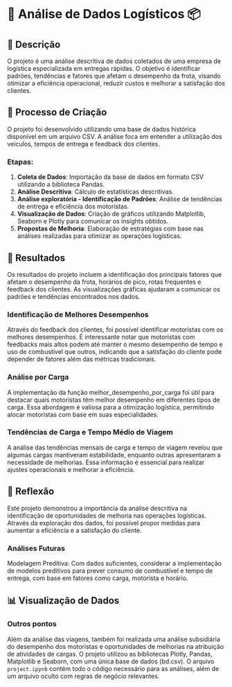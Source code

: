 # 🚚 Análise de Dados Logísticos 📦

## 📒 Descrição
O projeto é uma análise descritiva de dados coletados de uma empresa de logística especializada em entregas rápidas. O objetivo é identificar padrões, tendências e fatores que afetam o desempenho da frota, visando otimizar a eficiência operacional, reduzir custos e melhorar a satisfação dos clientes.

## 🧐 Processo de Criação
O projeto foi desenvolvido utilizando uma base de dados histórica disponível em um arquivo CSV. A análise foca em entender a utilização dos veículos, tempos de entrega e feedback dos clientes.

### Etapas:
1. **Coleta de Dados**: Importação da base de dados em formato CSV utilizando a biblioteca Pandas.
2. **Análise Descritiva**: Cálculo de estatísticas descritivas.
3. **Análise exploratória - Identificação de Padrões**: Análise de tendências de entrega e eficiência dos motoristas.
4. **Visualização de Dados**: Criação de gráficos utilizando Matplotlib, Seaborn e Plotly para comunicar os insights obtidos.
5. **Propostas de Melhoria**: Elaboração de estratégias com base nas análises realizadas para otimizar as operações logísticas.

## 🚀 Resultados
Os resultados do projeto incluem a identificação dos principais fatores que afetam o desempenho da frota, horários de pico, rotas frequentes e feedback dos clientes. As visualizações gráficas ajudaram a comunicar os padrões e tendências encontrados nos dados.

### Identificação de Melhores Desempenhos
Através do feedback dos clientes, foi possível identificar motoristas com os melhores desempenhos. É interessante notar que motoristas com feedbacks mais altos podem até manter o mesmo desempenho de tempo e uso de combustível que outros, indicando que a satisfação do cliente pode depender de fatores além das métricas tradicionais.

### Análise por Carga
A implementação da função melhor_desempenho_por_carga foi útil para destacar quais motoristas têm melhor desempenho em diferentes tipos de carga. Essa abordagem é valiosa para a otimização logística, permitindo alocar motoristas com base em suas especialidades.

### Tendências de Carga e Tempo Médio de Viagem
A análise das tendências mensais de carga e tempo de viagem revelou que algumas cargas mantiveram estabilidade, enquanto outras apresentaram a necessidade de melhorias. Essa informação é essencial para realizar ajustes operacionais e melhorar a eficiência.

## 💭 Reflexão
Este projeto demonstrou a importância da análise descritiva na identificação de oportunidades de melhoria nas operações logísticas. Através da exploração dos dados, foi possível propor medidas para aumentar a eficiência e a satisfação do cliente.

### Análises Futuras

Modelagem Preditiva: Com dados suficientes, considerar a implementação de modelos preditivos para prever consumo de combustível e tempo de entrega, com base em fatores como carga, motorista e horário.

## 📊 Visualização de Dados


### Outros pontos
Além da análise das viagens, também foi realizada uma análise subsidiária do desempenho dos motoristas e oportunidades de melhorias na atribuição de atividades de cargas. O projeto utilizou as bibliotecas Plotly, Pandas, Matplotlib e Seaborn, com uma única base de dados (bd.csv). O arquivo `project.ipynb` contém todo o código necessário para as análises, além de um arquivo oculto com regras de negócio relevantes.
